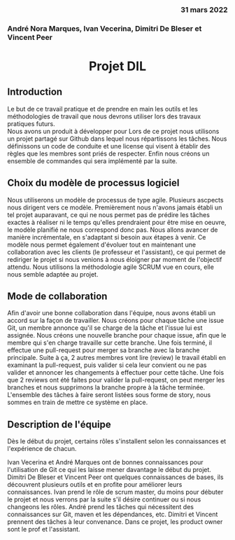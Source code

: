 ### <div align="right"> 31 mars 2022</div>
### <div align="left">André Nora Marques, Ivan Vecerina, Dimitri De Bleser et Vincent Peer</div>
# <center> Projet DIL<center>


## Introduction
Le but de ce travail pratique et de prendre en main les outils et les méthodologies
de travail que nous devrons utiliser lors des travaux pratiques futurs.  
Nous avons un produit à développer pour
Lors de ce projet nous utilisons un projet partagé sur Github dans lequel nous
répartissons les tâches. Nous définissons un code de conduite et une license qui
visent à établir des règles que les membres sont priés de respecter. Enfin nous
créons un ensemble de commandes qui sera implémenté par la suite.

## Choix du modèle de processus logiciel
Nous utiliserons un modèle de processus de type agile.
Plusieurs ascpects nous dirigent vers ce modèle. Premièrement nous n'avons
jamais établi un tel projet auparavant, ce qui ne nous permet pas de prédire
les tâches exactes à réaliser ni le temps qu'elles prendraient pour être mise
en oeuvre, le modèle planifié ne nous correspond donc pas. Nous allons avancer de manière incrémentale, en s'adaptant
si besoin aux étapes à venir.
Ce modèle nous permet également d'évoluer tout en maintenant une collaboration avec les
clients (le professeur et l'assistant), ce qui permet de rediriger le projet si nous venions
à nous éloigner par moment de l'objectif attendu.
Nous utilisons la méthodologie agile SCRUM vue en cours, elle nous semble adaptée au projet.

## Mode de collaboration
Afin d'avoir une bonne collaboration dans l'équipe, nous avons établi un accord sur la
façon de travailler. Nous créons pour chaque tâche une issue Git, un membre annonce
qu'il se charge de la tâche et l'issue lui est assignée. Nous créons une nouvelle branche pour
chaque issue, afin que le membre qui s'en charge travaille sur cette branche. Une fois terminé,
il effectue une pull-request pour merger sa branche avec la branche principale. Suite à ça,
2 autres membres vont lire (review) le travail établi en examinant la pull-request, puis valider
si cela leur convient ou ne pas valider et annoncer les changements à effectuer pour cette
tâche. Une fois que 2 reviews ont été faites pour valider la pull-request, on peut merger
les branches et nous supprimons la branche propre à la tâche terminée.  
L'ensemble des tâches à faire seront listées sous forme de story, nous sommes en
train de mettre ce système en place.



## Description de l'équipe

Dès le début du projet, certains rôles s'installent selon les connaissances et l'expérience
de chacun.

Ivan Vecerina et André Marques ont de bonnes connaissances pour l'utilisation de Git
ce qui les laisse mener davantage le début du projet. Dimitri De Bleser et Vincent  Peer
ont quelques connaissances de bases, ils découvrent plusieurs outils et en profite pour
améliorer leurs connaissances.
Ivan prend le rôle de scrum master, du moins pour débuter le projet et nous verrons
par la suite s'il désire continuer ou si nous changeons les rôles.
André prend les tâches qui nécessitent des connaissances sur Git, maven et les dépendances, etc.
Dimitri et Vincent prennent des tâches à leur convenance.
Dans ce projet, les product owner sont le prof et l'assistant.



